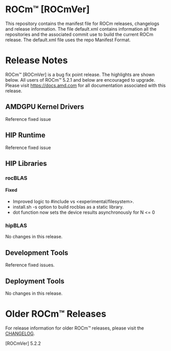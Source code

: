 
# ROCm™ [ROCmVer]
This repository contains the manifest file for ROCm releases, changelogs and release information. The file default.xml contains information all the repositories and the associated commit use to build the current ROCm release. The default.xml file uses the repo Manifest Format.

# Release Notes
ROCm™ [ROCmVer] is a bug fix point release. The highlights are shown below. All users of ROCm™ 5.2.1 and below are encouraged to upgrade. Please visit https://docs.amd.com for all documentation associated with this release.
## AMDGPU Kernel Drivers
Reference fixed issue
## HIP Runtime
Reference fixed issue
## HIP Libraries
### rocBLAS
#### Fixed
- Improved logic to #include <filesystem> vs <experimental/filesystem>.
- install.sh -s option to build rocblas as a static library.
- dot function now sets the device results asynchronously for N <= 0
### hipBLAS

No changes in this release.
## Development Tools
Reference fixed issues.
## Deployment Tools
No changes in this release.

# Older ROCm™ Releases
For release information for older ROCm™ releases, please visit the [CHANGELOG](CHANGELOG.md).

[ROCmVer] 5.2.2